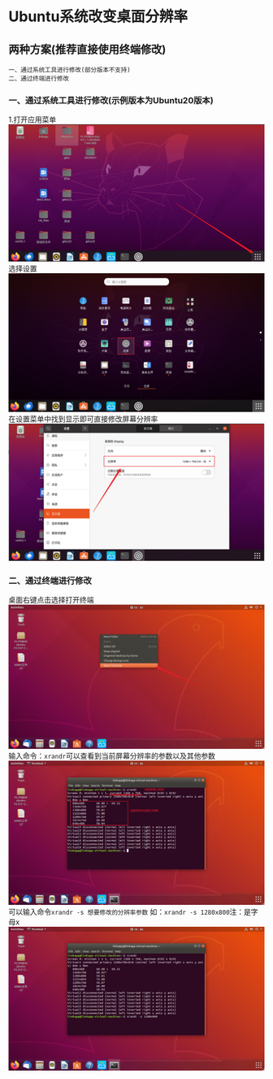 Ubuntu系统改变桌面分辨率
=================

两种方案(推荐直接使用终端修改)
-------------

	一、通过系统工具进行修改(部分版本不支持)
	二、通过终端进行修改  

### 一、通过系统工具进行修改(示例版本为Ubuntu20版本)

1.打开应用菜单
![Ubuntu设置分辨率](image-1.png)
选择设置
![Ubuntu设置分辨率](image-2.png)
在设置菜单中找到显示即可直接修改屏幕分辨率
![Ubuntu设置分辨率](image-3.png)

### 二、通过终端进行修改 
桌面右键点击选择打开终端
![Ubuntu设置分辨率](image.png)
输入命令：```xrandr```可以查看到当前屏幕分辨率的参数以及其他参数
![Ubuntu设置分辨率](image-4.png)
可以输入命令```xrandr -s 想要修改的分辨率参数```
如：```xrandr -s 1280x800```注：是字母x
![Alt text](image-5.png)